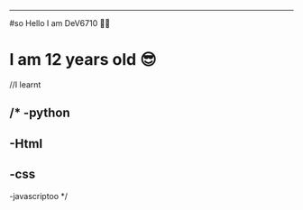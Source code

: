 <!--Hey😃,it is me mario 😄 haha-->
------------------------------------
#so Hello I am DeV6710 🐱‍💻
# I am 12 years old 😎

//I learnt 

/*
-python 
------
-Html
------
-css
------
-javascriptoo
*/
